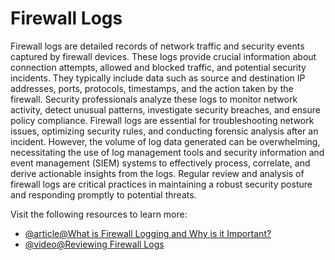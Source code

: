# Firewall Logs

Firewall logs are detailed records of network traffic and security events captured by firewall devices. These logs provide crucial information about connection attempts, allowed and blocked traffic, and potential security incidents. They typically include data such as source and destination IP addresses, ports, protocols, timestamps, and the action taken by the firewall. Security professionals analyze these logs to monitor network activity, detect unusual patterns, investigate security breaches, and ensure policy compliance. Firewall logs are essential for troubleshooting network issues, optimizing security rules, and conducting forensic analysis after an incident. However, the volume of log data generated can be overwhelming, necessitating the use of log management tools and security information and event management (SIEM) systems to effectively process, correlate, and derive actionable insights from the logs. Regular review and analysis of firewall logs are critical practices in maintaining a robust security posture and responding promptly to potential threats.

Visit the following resources to learn more:

- [@article@What is Firewall Logging and Why is it Important?](https://cybriant.com/what-is-firewall-logging-and-why-is-it-important/)
- [@video@Reviewing Firewall Logs](https://www.youtube.com/watch?v=XiJ30f8V_T4)